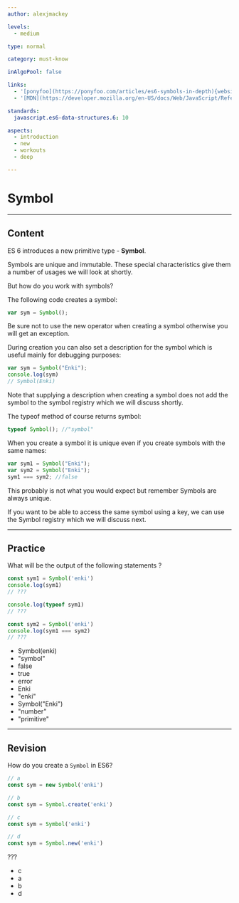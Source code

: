 ```yaml
---
author: alexjmackey

levels:
  - medium

type: normal

category: must-know

inAlgoPool: false

links:
  - '[ponyfoo](https://ponyfoo.com/articles/es6-symbols-in-depth){website}'
  - '[MDN](https://developer.mozilla.org/en-US/docs/Web/JavaScript/Reference/Global_Objects/Symbol){website}'

standards:
  javascript.es6-data-structures.6: 10

aspects:
  - introduction
  - new
  - workouts
  - deep

---
```

# Symbol

---
## Content

ES 6 introduces a new primitive type - **Symbol**.

Symbols are unique and immutable. These special characteristics give them a number of usages we will look at shortly.

But how do you work with symbols?

The following code creates a symbol:

```javascript
var sym = Symbol();
```

Be sure not to use the new operator when creating a symbol otherwise you will get an exception.

During creation you can also set a description for the symbol which is useful mainly for debugging purposes:

```javascript
var sym = Symbol("Enki");
console.log(sym)
// Symbol(Enki)
```

Note that supplying a description when creating a symbol does not add the symbol to the symbol registry which we will discuss shortly.

The typeof method of course returns symbol:

```javascript
typeof Symbol(); //"symbol"
```

When you create a symbol it is unique even if you create symbols with the same names:

```javascript
var sym1 = Symbol("Enki");
var sym2 = Symbol("Enki");
sym1 === sym2; //false
```

This probably is not what you would expect but remember Symbols are always unique.

If you want to be able to access the same symbol using a key, we can use the Symbol registry which we will discuss next.

---
## Practice

What will be the output of the following statements ?

```javascript
const sym1 = Symbol('enki')
console.log(sym1)
// ???

console.log(typeof sym1)
// ???

const sym2 = Symbol('enki')
console.log(sym1 === sym2)
// ???
```

* Symbol(enki)
* "symbol"
* false
* true
* error
* Enki
* "enki"
* Symbol("Enki")
* "number"
* "primitive"

---
## Revision

How do you create a `Symbol` in ES6?

```javascript
// a
const sym = new Symbol('enki')

// b
const sym = Symbol.create('enki')

// c
const sym = Symbol('enki')

// d
const sym = Symbol.new('enki')
```

???

* c
* a
* b
* d
